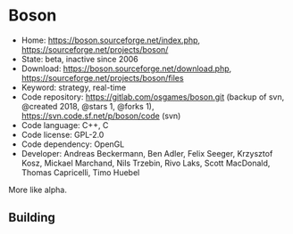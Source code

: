 # Boson

- Home: https://boson.sourceforge.net/index.php, https://sourceforge.net/projects/boson/
- State: beta, inactive since 2006
- Download: https://boson.sourceforge.net/download.php, https://sourceforge.net/projects/boson/files
- Keyword: strategy, real-time
- Code repository: https://gitlab.com/osgames/boson.git (backup of svn, @created 2018, @stars 1, @forks 1), https://svn.code.sf.net/p/boson/code (svn)
- Code language: C++, C
- Code license: GPL-2.0
- Code dependency: OpenGL
- Developer: Andreas Beckermann, Ben Adler, Felix Seeger, Krzysztof Kosz, Mickael Marchand, Nils Trzebin, Rivo Laks, Scott MacDonald, Thomas Capricelli, Timo Huebel

More like alpha.

## Building
